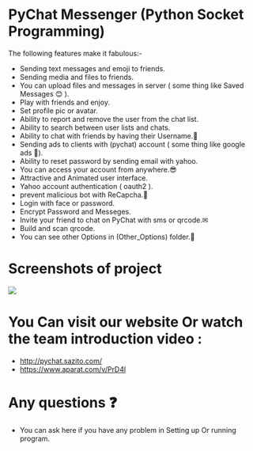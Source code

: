 # PyChat Messenger (Python Socket Programming) 


The following features make it fabulous:-

  - Sending text messages and emoji to friends.
  - Sending media and files to friends. 
  - You can upload files and messages in server ( some thing like Saved Messages 😊 ).
  - Play with friends and enjoy.
  - Set profile pic or avatar.
  - Ability to report and remove the user from the chat list.
  - Ability to search between user lists and chats. 
  - Ability to chat with friends by having their Username.🧐
  - Sending ads to clients with (pychat) account ( some thing like google ads 🎫).
  - Ability to reset password by sending email with yahoo.
  - You can access your account from anywhere.😎
  - Attractive and Animated user interface.
  - Yahoo account authentication ( oauth2 ).
  - prevent malicious bot with ReCapcha.🤖
  - Login with face or password.
  - Encrypt Password and Messeges.
  - Invite your friend to chat on PyChat with sms or qrcode.✉
  - Build and scan qrcode.
  - You can see other Options in (Other_Options) folder.🔻
  
  
  
  # Screenshots of project
  ![](http://uupload.ir/files/8cfd_webp.net-gifmaker_(7).gif)
  
  
  # You Can visit our website Or watch the team introduction video  :
  - http://pychat.sazito.com/
  - https://www.aparat.com/v/PrD4l
  
  
  
  
  # Any questions ❓
  - You can ask here if you have any problem in Setting up Or running program.
  
  
  
